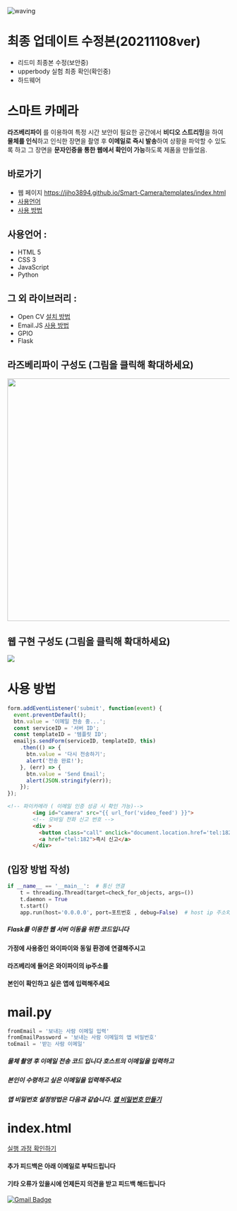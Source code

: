 ![waving](https://capsule-render.vercel.app/api?type=waving&height=200&text=Smart-Camera&fontAlign=58&fontAlignY=30&color=gradient)

# 최종 업데이트 수정본(20211108ver)
- 리드미 최종본 수정(보안중)
- upperbody 실험 최종 확인(확인중)
- 하드웨어 

# 스마트 카메라
 
 **라즈베리파이** 를 이용하여 특정 시간 보안이 필요한 공간에서 **비디오 스트리밍**을 하여
 **물체를 인식**하고 인식한 장면을 촬영 후 **이메일로 즉시 발송**하여 상황을 파악할 수 있도록 하고
 그 장면을 **문자인증을 통한 웹에서 확인이 가능**하도록 제품을 만들었음.
 
 
## 바로가기
- 웹 페이지 https://jiho3894.github.io/Smart-Camera/templates/index.html
- [사용언어](#1)
- [사용 방법](#2)
 
## 사용언어 : <a id="1">
* HTML 5
* CSS 3
* JavaScript
* Python

## 그 외 라이브러리 :
* Open CV [설치 방법](http://www.pyimagesearch.com/2016/04/18/install-guide-raspberry-pi-3-raspbian-jessie-opencv-3/)
* Email.JS [사용 방법](https://www.emailjs.com/docs/tutorial/creating-contact-form/)
* GPIO
* Flask

## 라즈베리파이 구성도 (그림을 클릭해 확대하세요)
<img src="https://user-images.githubusercontent.com/79081800/140742387-33c63733-76a9-4876-9afc-a4bcf8eac7d6.png" width="900" height="550">

## 웹 구현 구성도 (그림을 클릭해 확대하세요)
<img src="https://user-images.githubusercontent.com/79081800/114302764-6f564a80-9b05-11eb-9055-6682a97cf69d.jpg">

# 사용 방법 <a id="2">

```javaScript
form.addEventListener('submit', function(event) {
  event.preventDefault();
  btn.value = '이메일 전송 중...';
  const serviceID = '서버 ID';
  const templateID = '템플릿 ID';
  emailjs.sendForm(serviceID, templateID, this)
    .then(() => {
      btn.value = '다시 전송하기';
      alert('전송 완료!');
    }, (err) => {
      btn.value = 'Send Email';
      alert(JSON.stringify(err));
    });
});
```

```html
<!-- 파이카메라 ( 이메일 인증 성공 시 확인 가능)-->
        <img id="camera" src="{{ url_for('video_feed') }}">
        <!-- 모바일 전화 신고 번호 -->
        <div >
          <button class="call" onclick="document.location.href='tel:182'"> 
          <a href="tel:182">즉시 신고</a>
        </div>
```

## (입장 방법 작성)

```python
if __name__ == '__main__':  # 통신 연결
    t = threading.Thread(target=check_for_objects, args=())
    t.daemon = True
    t.start()
    app.run(host='0.0.0.0', port=포트번호 , debug=False)  # host ip 주소와 포트번호 변경
```

##### Flask를 이용한 웹 서버 이동을 위한 코드입니다 
#### 가정에 사용중인 와이파이와 동일 환경에 연결해주시고
#### 라즈베리에 들어온 와이파이의 ip주소를
#### 본인이 확인하고 싶은 앱에 입력해주세요

# mail.py
```python
fromEmail = '보내는 사람 이메일 입력'
fromEmailPassword = '보내는 사람 이메일의 앱 비밀번호'
toEmail = '받는 사람 이메일'
```

##### 물체 촬영 후 이메일 전송 코드 입니다 호스트의 이메일을 입력하고
##### 본인이 수령하고 싶은 이메일을 입력해주세요
##### 앱 비밀번호 설정방법은 다음과 같습니다. [앱 비밀번호 만들기](https://support.google.com/accounts/answer/185833?hl=ko)

# index.html
[실행 과정 확인하기](https://github.com/jiho3894/Smart-Camera/files/6376400/2.pdf (다시 만들기))

#### 추가 피드백은 아래 이메일로 부탁드립니다
#### 기타 오류가 있을시에 언제든지 의견을 받고 피드백 해드립니다
[![Gmail Badge](https://img.shields.io/badge/Gmail-d14836?style=flat-square&logo=Gmail&logoColor=white&link=mailto:snugyun01@gmail.com)](mailto:crsn1111@gmail.com)


